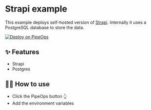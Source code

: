# Strapi example

This example deploys self-hosted version of [Strapi](https://strapi.io/). Internally it uses a PostgreSQL database to store the data.

[![Deploy on PipeOps](https://railway.app/button.svg)](https://railway.app/new/template/strapi?referralCode=milo)

## ✨ Features

- Strapi
- Postgres

## 💁‍♀️ How to use

- Click the PipeOps button 👆
- Add the environment variables